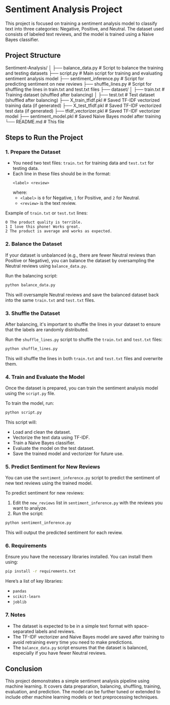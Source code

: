 # Sentiment Analysis Project

This project is focused on training a sentiment analysis model to classify text into three categories: Negative, Positive, and Neutral. The dataset used consists of labeled text reviews, and the model is trained using a Naive Bayes classifier.

## Project Structure

Sentiment-Analysis/
│
├── balance_data.py        # Script to balance the training and testing datasets
├── script.py              # Main script for training and evaluating sentiment analysis model
├── sentiment_inference.py # Script for predicting sentiment on new reviews
├── shuffle_lines.py       # Script for shuffling the lines in train.txt and test.txt files
├── dataset/
│   ├── train.txt          # Training dataset (shuffled after balancing)
│   ├── test.txt           # Test dataset (shuffled after balancing)
├── X_train_tfidf.pkl      # Saved TF-IDF vectorized training data (if generated)
├── X_test_tfidf.pkl       # Saved TF-IDF vectorized test data (if generated)
├── tfidf_vectorizer.pkl   # Saved TF-IDF vectorizer model
├── sentiment_model.pkl    # Saved Naive Bayes model after training
└── README.md              # This file

## Steps to Run the Project

### 1. Prepare the Dataset

- You need two text files: `train.txt` for training data and `test.txt` for testing data.
- Each line in these files should be in the format:
  ```
  <label> <review>
  ```
  where:
  - `<label>` is `0` for Negative, `1` for Positive, and `2` for Neutral.
  - `<review>` is the text review.

Example of `train.txt` or `test.txt` lines:
```
0 The product quality is terrible.
1 I love this phone! Works great.
2 The product is average and works as expected.
```

### 2. Balance the Dataset

If your dataset is unbalanced (e.g., there are fewer Neutral reviews than Positive or Negative), you can balance the dataset by oversampling the Neutral reviews using `balance_data.py`.

Run the balancing script:

```bash
python balance_data.py
```

This will oversample Neutral reviews and save the balanced dataset back into the same `train.txt` and `test.txt` files.

### 3. Shuffle the Dataset

After balancing, it's important to shuffle the lines in your dataset to ensure that the labels are randomly distributed.

Run the `shuffle_lines.py` script to shuffle the `train.txt` and `test.txt` files:

```bash
python shuffle_lines.py
```

This will shuffle the lines in both `train.txt` and `test.txt` files and overwrite them.

### 4. Train and Evaluate the Model

Once the dataset is prepared, you can train the sentiment analysis model using the `script.py` file.

To train the model, run:

```bash
python script.py
```

This script will:
- Load and clean the dataset.
- Vectorize the text data using TF-IDF.
- Train a Naive Bayes classifier.
- Evaluate the model on the test dataset.
- Save the trained model and vectorizer for future use.

### 5. Predict Sentiment for New Reviews

You can use the `sentiment_inference.py` script to predict the sentiment of new text reviews using the trained model.

To predict sentiment for new reviews:

1. Edit the `new_reviews` list in `sentiment_inference.py` with the reviews you want to analyze.
2. Run the script:

```bash
python sentiment_inference.py
```

This will output the predicted sentiment for each review.

### 6. Requirements

Ensure you have the necessary libraries installed. You can install them using:

```bash
pip install -r requirements.txt
```

Here’s a list of key libraries:
- `pandas`
- `scikit-learn`
- `joblib`

### 7. Notes

- The dataset is expected to be in a simple text format with space-separated labels and reviews.
- The TF-IDF vectorizer and Naive Bayes model are saved after training to avoid retraining every time you need to make predictions.
- The `balance_data.py` script ensures that the dataset is balanced, especially if you have fewer Neutral reviews.

## Conclusion

This project demonstrates a simple sentiment analysis pipeline using machine learning. It covers data preparation, balancing, shuffling, training, evaluation, and prediction. The model can be further tuned or extended to include other machine learning models or text preprocessing techniques.